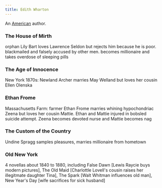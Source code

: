 ```yaml
---
title: Edith Wharton
---
```


An [American](../index.html) author.

### The House of Mirth

orphan Lily Bart loves Lawrence Seldon but rejects him because he is poor. blackmailed and falsely accused by other men. becomes millionaire and takes overdose of sleeping pills

### The Age of Innocence

New York 1870s: Newland Archer marries May Welland but loves her cousin Ellen Olenska

### Ethan Frome

Massachusetts Farm: farmer Ethan Frome marries whining hypochondriac Zeena but loves her cousin Mattie. Ethan and Mattie injured in bobsled suicide attempt. Zeena becomes devoted nurse and Mattie becomes nag

### The Custom of the Country

Undine Spragg samples pleasures, marries millionaire from hometown

### Old New York

4 novellas about 1840 to 1880, including False Dawn [Lewis Raycie buys modern pictures], The Old Maid [Charlottle Lovell's cousin raises her illegitmate daughter Tina], The Spark [Walt Whitman influences old man], New Year's Day [wife sacrifices for sick husband]
